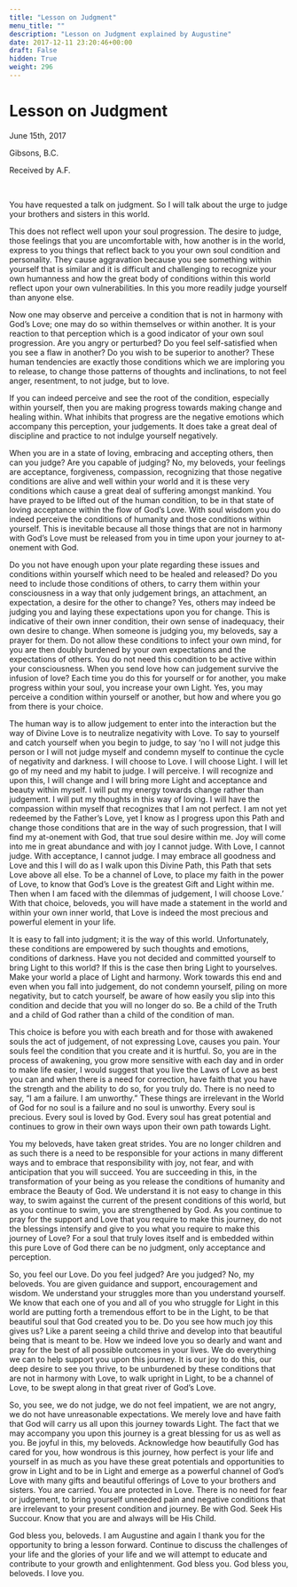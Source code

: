 ```yaml
---
title: "Lesson on Judgment"
menu_title: ""
description: "Lesson on Judgment explained by Augustine"
date: 2017-12-11 23:20:46+00:00
draft: False
hidden: True
weight: 296
---
```

# Lesson on Judgment

June 15th, 2017

Gibsons, B.C.

Received by A.F.

 

You have requested a talk on judgment. So I will talk about the urge to judge your brothers and sisters in this world. 

This does not reflect well upon your soul progression. The desire to judge, those feelings that you are uncomfortable with, how another is in the world, express to you things that reflect back to you your own soul condition and personality. They cause aggravation because you see something within yourself that is similar and it is difficult and challenging to recognize your own humanness and how the great body of conditions within this world reflect upon your own vulnerabilities. In this you more readily judge yourself than anyone else. 

Now one may observe and perceive a condition that is not in harmony with God’s Love; one may do so within themselves or within another. It is your reaction to that perception which is a good indicator of your own soul progression. Are you angry or perturbed? Do you feel self-satisfied when you see a flaw in another? Do you wish to be superior to another? These human tendencies are exactly those conditions which we are imploring you to release, to change those patterns of thoughts and inclinations, to not feel anger, resentment, to not judge, but to love.

If you can indeed perceive and see the root of the condition, especially within yourself, then you are making progress towards making change and healing within. What inhibits that progress are the negative emotions which accompany this perception, your judgements. It does take a great deal of discipline and practice to not indulge yourself negatively.

When you are in a state of loving, embracing and accepting others, then can you judge? Are you capable of judging? No, my beloveds, your feelings are acceptance, forgiveness, compassion, recognizing that those negative conditions are alive and well within your world and it is these very conditions which cause a great deal of suffering amongst mankind. You have prayed to be lifted out of the human condition, to be in that state of loving acceptance within the flow of God’s Love. With soul wisdom you do indeed perceive the conditions of humanity and those conditions within yourself. This is inevitable because all those things that are not in harmony with God’s Love must be released from you in time upon your journey to at-onement with God.

Do you not have enough upon your plate regarding these issues and conditions within yourself which need to be healed and released? Do you need to include those conditions of others, to carry them within your consciousness in a way that only judgement brings, an attachment, an expectation, a desire for the other to change? Yes, others may indeed be judging you and laying these expectations upon you for change. This is indicative of their own inner condition, their own sense of inadequacy, their own desire to change. When someone is judging you, my beloveds, say a prayer for them. Do not allow these conditions to infect your own mind, for you are then doubly burdened by your own expectations and the expectations of others. You do not need this condition to be active within your consciousness. When you send love how can judgement survive the infusion of love? Each time you do this for yourself or for another, you make progress within your soul, you increase your own Light. Yes, you may perceive a condition within yourself or another, but how and where you go from there is your choice. 

The human way is to allow judgement to enter into the interaction but the way of Divine Love is to neutralize negativity with Love. To say to yourself and catch yourself when you begin to judge, to say ‘no I will not judge this person or I will not judge myself and condemn myself to continue the cycle of negativity and darkness. I will choose to Love. I will choose Light. I will let go of my need and my habit to judge. I will perceive. I will recognize and upon this, I will change and I will bring more Light and acceptance and beauty within myself. I will put my energy towards change rather than judgement. I will put my thoughts in this way of loving. I will have the compassion within myself that recognizes that I am not perfect. I am not yet redeemed by the Father’s Love, yet I know as I progress upon this Path and change those conditions that are in the way of such progression, that I will find my at-onement with God, that true soul desire within me. Joy will come into me in great abundance and with joy I cannot judge. With Love, I cannot judge. With acceptance, I cannot judge. I may embrace all goodness and Love and this I will do as I walk upon this Divine Path, this Path that sets Love above all else. To be a channel of Love, to place my faith in the power of Love, to know that God’s Love is the greatest Gift and Light within me. Then when I am faced with the dilemmas of judgement, I will choose Love.’ With that choice, beloveds, you will have made a statement in the world and within your own inner world, that Love is indeed the most precious and powerful element in your life. 

It is easy to fall into judgment; it is the way of this world. Unfortunately, these conditions are empowered by such thoughts and emotions, conditions of darkness. Have you not decided and committed yourself to bring Light to this world? If this is the case then bring Light to yourselves. Make your world a place of Light and harmony. Work towards this end and even when you fall into judgement, do not condemn yourself, piling on more negativity, but to catch yourself, be aware of how easily you slip into this condition and decide that you will no longer do so. Be a child of the Truth and a child of God rather than a child of the condition of man. 

This choice is before you with each breath and for those with awakened souls the act of judgement, of not expressing Love, causes you pain. Your souls feel the condition that you create and it is hurtful. So, you are in the process of awakening, you grow more sensitive with each day and in order to make life easier, I would suggest that you live the Laws of Love as best you can and when there is a need for correction, have faith that you have the strength and the ability to do so, for you truly do. There is no need to say, “I am a failure. I am unworthy.” These things are irrelevant in the World of God for no soul is a failure and no soul is unworthy. Every soul is precious. Every soul is loved by God. Every soul has great potential and continues to grow in their own ways upon their own path towards Light. 

You my beloveds, have taken great strides. You are no longer children and as such there is a need to be responsible for your actions in many different ways and to embrace that responsibility with joy, not fear, and with anticipation that you will succeed. You are succeeding in this, in the transformation of your being as you release the conditions of humanity and embrace the Beauty of God. We understand it is not easy to change in this way, to swim against the current of the present conditions of this world, but as you continue to swim, you are strengthened by God. As you continue to pray for the support and Love that you require to make this journey, do not the blessings intensify and give to you what you require to make this journey of Love? For a soul that truly loves itself and is embedded within this pure Love of God there can be no judgment, only acceptance and perception. 

So, you feel our Love. Do you feel judged? Are you judged? No, my beloveds. You are given guidance and support, encouragement and wisdom. We understand your struggles more than you understand yourself. We know that each one of you and all of you who struggle for Light in this world are putting forth a tremendous effort to be in the Light, to be that beautiful soul that God created you to be. Do you see how much joy this gives us? Like a parent seeing a child thrive and develop into that beautiful being that is meant to be. How we indeed love you so dearly and want and pray for the best of all possible outcomes in your lives. We do everything we can to help support you upon this journey. It is our joy to do this, our deep desire to see you thrive, to be unburdened by these conditions that are not in harmony with Love, to walk upright in Light, to be a channel of Love, to be swept along in that great river of God’s Love. 

So, you see, we do not judge, we do not feel impatient, we are not angry, we do not have unreasonable expectations. We merely love and have faith that God will carry us all upon this journey towards Light. The fact that we may accompany you upon this journey is a great blessing for us as well as you. Be joyful in this, my beloveds. Acknowledge how beautifully God has cared for you, how wondrous is this journey, how perfect is your life and yourself in as much as you have these great potentials and opportunities to grow in Light and to be in Light and emerge as a powerful channel of God’s Love with many gifts and beautiful offerings of Love to your brothers and sisters. You are carried. You are protected in Love. There is no need for fear or judgement, to bring yourself unneeded pain and negative conditions that are irrelevant to your present condition and journey. Be with God. Seek His Succour. Know that you are and always will be His Child. 

God bless you, beloveds. I am Augustine and again I thank you for the opportunity to bring a lesson forward. Continue to discuss the challenges of your life and the glories of your life and we will attempt to educate and contribute to your growth and enlightenment. God bless you. God bless you, beloveds. I love you.
